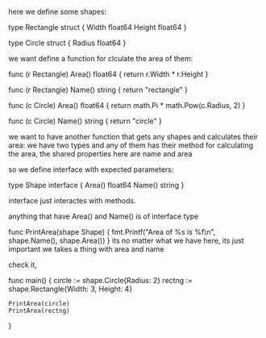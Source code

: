 here we define some shapes:

type Rectangle struct {
	Width  float64
	Height float64
}

type Circle struct {
	Radius float64
}

we want define a function for clculate the area of them:

func (r Rectangle) Area() float64 {
	return r.Width * r.Height
}

func (r Rectangle) Name() string {
	return "rectangle"
}

func (c Circle) Area() float64 {
	return math.Pi * math.Pow(c.Radius, 2)
}

func (c Circle) Name() string {
	return "circle"
}
 
we want to have another function that gets any shapes and calculates their area:
we have two types and any of them has their method for calculating the area, the shared properties here are name and area

so we define interface with expected parameters:

type Shape interface {
	Area() float64
	Name() string
}

interface just interactes with methods.

anything that have Area() and Name() is of interface type

func PrintArea(shape Shape) {
	fmt.Printf("Area of %s is %f\n", shape.Name(), shape.Area())
}
its no matter what we have here, its just important we takes a thing with area and name

check it,

func main() {
    circle := shape.Circle{Radius: 2}
    rectng := shape.Rectangle{Width: 3, Height: 4}

    PrintArea(circle)
    PrintArea(rectng)
}


 





